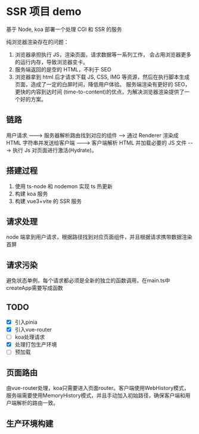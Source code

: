 # SSR 项目 demo

基于 Node, koa 部署一个处理 CGI 和 SSR 的服务

纯浏览器渲染存在的问题：

1. 浏览器承担执行 JS，渲染页面，请求数据等一系列工作， 会占用浏览器更多的运行内存，导致浏览器变卡。
2. 服务端返回的是空的 HTML，不利于 SEO
3. 浏览器拿到 html 后才请求下载 JS, CSS, IMG 等资源，然后在执行脚本生成页面，造成了一定的白屏时间，降低用户体验。
   服务端渲染有更好的 SEO，更快的内容到达时间 (time-to-content)的优点，为解决浏览器渲染提供了一个好的方案。

## 链路

用户请求 ---> 服务器解析路由找到对应的组件 --> 通过 Renderer 渲染成 HTML 字符串并发送给客户端 ---> 客户端解析 HTML 并加载必要的 JS 文件 ---> 执行 Js 对页面进行激活(Hydrate)。

## 搭建过程

1. 使用 ts-node 和 nodemon 实现 ts 热更新
2. 构建 koa 服务
3. 构建 vue3+vite 的 SSR 服务

## 请求处理

node 端拿到用户请求，根据路径找到对应页面组件，并且根据请求携带数据渲染首屏

## 请求污染

避免状态单例，每个请求都必须是全新的独立的函数调用，在main.ts中createApp需要写成函数

## TODO
- [x] 引入pinia
- [x] 引入vue-router
- [ ] koa处理请求
- [x] 处理打包生产环境
- [ ] 预加载

## 页面路由

由vue-router处理，koa只需要进入页面router。客户端使用WebHistory模式，服务端需要使用MemoryHistory模式，并且手动加入初始路径，确保客户端和用户端解析的路由一致。

## 生产环境构建

